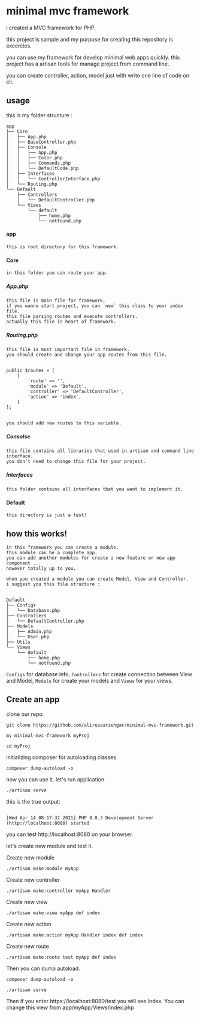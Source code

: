 # minimal mvc framework

i created a MVC framework for PHP.

this project is sample and my purpose for creating this repository is excercies.

you can use my framework for develop minimal web apps quickly.
this project has a artisan tools for manage project from command line.

you can create controller, action, model just with write one line of code on cli.

## usage

this is my folder structure :

```
app
├── Core
│   ├── App.php
│   ├── BaseController.php
│   ├── Console
│   │   ├── App.php
│   │   ├── Color.php
│   │   ├── Commands.php
│   │   └── DefaultCode.php
│   ├── Interfaces
│   │   └── ControllerInterface.php
│   └── Routing.php
└── Default
    ├── Controllers
    │   └── DefaultController.php
    └── Views
        └── default
            ├── home.php
            └── notfound.php
```

#### app

    this is root directory for this framework.

#### Core

    in this folder you can route your app.

##### App.php

    this file is main file for framework.
    if you wanna start project, you can `new` this class to your index file.
    this file parsing routes and execute controllers.
    actually this file is heart of framework.

##### Routing.php

    this file is most important file in framework.
    you should create and change your app routes from this file.


    public $routes = [
        [
            'route' => '',
            'module' => 'Default',
            'controller' => 'DefaultController',
            'action' => 'index',
        ]
    ];


    you should add new routes to this variable.

##### Consolse

    this file contains all libraries that used in artisan and command line interface.
    you don't need to change this file for your project.

##### Interfaces

    this folder contains all interfaces that you want to implement it.

#### Default

    this directory is just a test!

## how this works!

    in this framework you can create a module.
    this module can be a complete app.
    you can add another modules for create a new feature or new app component ...
    however totally up to you.

    when you created a module you can create Model, View and Controller.
    i suggest you this file structure :

```

Default
├── Configs
│   └── Database.php
├── Controllers
│   └── DefaultController.php
├── Models
│   ├── Admin.php
│   └── User.php
├── Utils
└── Views
    └── default
        ├── home.php
        └── notfound.php
```

`Configs` for database info, `Controllers` for create connection between View and Model, `Models` for create your models
and `Views` for your views.

## Create an app

clone our repo.

`git clone https://github.com/alirezaarzehgar/minimal-mvc-framework.git`

`mv minimal-mvc-framework myProj`

`cd myProj`

initializing composer for autoloading classes.

`composer dump-autoload -o`

now you can use it.
let's run application.

`./artisan serve`

this is the true output:

```

[Wed Apr 14 08:17:32 2021] PHP 8.0.3 Development Server (http://localhost:8080) started

```

you can test http://localhost:8080 on your browser.

let's create new module and test it.

Create new module

`./artisan make:module myApp`

Create new controller

`./artisan make:controller myApp Handler`

Create new view

`./artisan make:view myApp def index`

Create new action

`./artisan make:action myApp Handler index def index`

Create new route

`./artisan make:route test myApp def index`

Then you can dump autoload.

`composer dump-autoload -o`

`./artisan serve`

Then if you enter https://localhost:8080/test you will see Index.
You can change this view from app/myApp/Views/index.php
